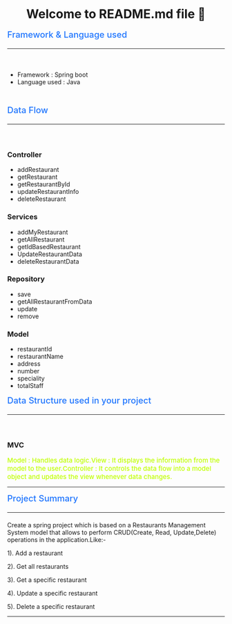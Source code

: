 
<!-- <h1 align="center">Welcome to README.md file 👋</h1> -->

<!-- ![Versions](https://img.shields.io/badge/versions-0.5.0-blue)
![npm](https://img.shields.io/badge/npm->=5.5.0-blue)
![npm](https://img.shields.io/badge/node->=9.3.0-blue)
![doc](https://img.shields.io/badge/documentation-yes-green)
[![Maintenance](https://img.shields.io/badge/Maintained%3F-yes-green.svg)](https://GitHub.com/Naereen/StrapDown.js/graphs/commit-activity)
[![MIT license](https://img.shields.io/badge/License-MIT-green.svg)](https://lbesson.mit-license.org/) -->

<!-- >CLI that generates beautiful README.md files.


<span style="color:#1F75FE;font-weight:500;font-size:20px">
Framework & Language used <hr>
</span>

* Framework : Spring boot
* Language used : Java

<!-- ### prerequisites
* npm >=5.5.0
* node>=9.3.0  -->

<!-- <span style="color:#1F75FE;font-weight:500;font-size:20px">
Data Flow <hr>
</span>

### Controller
* getAllUsers
* addUser
* getUserById
* updateUser
* deleteUserById 

### Services
* getAllUsers
* addMyUser
* getUserBasedId
* updateUser
* removeUserId

### Repository
* save
* getUsersFromDataSource
* update
* remove 

### Model
* userId
* name
* userName
* address
* phoneNumber 

<span style="color:#1F75FE;font-weight:500;font-size:20px">
Data Structure used in your project <hr>
</span>

### MVC
<span style="color:#bfff00;font-weight:500;font-size:15px">
Model : Handles data logic. 
</span>

---
<span style="color:#bfff00;font-weight:500;font-size:15px">
View : It displays the information from the model to the user. 
</span>

---
<span style="color:#bfff00;font-weight:500;font-size:15px">
Controller : It controls the data flow into a model object and updates the view whenever data changes.
</span>

<span style="color:#1F75FE;font-weight:500;font-size:20px">
Project Summary <hr>
</span>

Create a spring project which is based on  a User Management System that allows to perform CRUD(Create, Read, Update,Delete) operations in the application.Like:-

1). Add a user

2). Get all users

3). Get a specific user

4). Update a specific user

5). Delete a specific user

---
 -->

<!-- ```
npm install 
```

### Usage

```
npm run start
```

### Run tests

```
npm run test
```

## Author
---
👤 **Bhagat Singh**

- Linkedin: [@BhagatSingh](https://www.linkedin.com/in/bhagat-singh-6b3286188/)
- Github: [@Bhagat17](https://github.com/Bhagatsingh17)

## Contributing
---
Contributions, issues and features requests are welcome!

Feel free to check <span style="color:  dodgerblue;font-weight:500;font-size:15px">
    issue page.


## Show your support
---
Please ⭐️ this repository if this project helped you!

## 📝 License
Copyright © 2019 [Bhagat](https://github.com/Bhagatsingh17).
This project is [MIT]([MIT](https://choosealicense.com/licenses/mit/)) licensed.

---
This README was generated with ❤️ by [Bhagat Singh](https://github.com/Bhagatsingh17)_ -->

 
<!-- # Restaurant Model

# URL Hit Count Application

Creating a REST API of URL Hit Count to get the data of numbers of people visited in that website and also we can get the username.

# Technologies used:

Java

Spring

Spring boot

# How to use in your system?

Just simply clone this repository using git on your system.
In your system you should have installed JDK 20.
Then open any code editor (i am using Intelij Idea) and then start your server. -->



<h1 align="center">Welcome to README.md file 👋</h1>
<span style="color:#1F75FE;font-weight:500;font-size:20px">
Framework & Language used <hr>
</span>
​

* Framework : Spring boot
* Language used : Java
​
<!-- ### prerequisites
* npm >=5.5.0
* node>=9.3.0  -->
​

<span style="color:#1F75FE;font-weight:500;font-size:20px">
Data Flow <hr>
</span>
​

### Controller
* addRestaurant
* getRestaurant
* getRestaurantById
* updateRestaurantInfo
* deleteRestaurant 
​
### Services
* addMyRestaurant
* getAllRestaurant
* getIdBasedRestaurant
* UpdateRestaurantData
* deleteRestaurantData
​
### Repository
* save
* getAllRestaurantFromData
* update
* remove 
​
### Model
* restaurantId
* restaurantName
* address
* number
* speciality
* totalStaff
​

<span style="color:#1F75FE;font-weight:500;font-size:20px">
Data Structure used in your project <hr>
</span>
​

### MVC
<span style="color:#bfff00;font-weight:500;font-size:15px">
Model : Handles data logic. 
</span>
​

<span style="color:#bfff00;font-weight:500;font-size:15px">
View : It displays the information from the model to the user. 
</span>
​

<span style="color:#bfff00;font-weight:500;font-size:15px">
Controller : It controls the data flow into a model object and updates the view whenever data changes.
</span>
​

---
<span style="color:#1F75FE;font-weight:500;font-size:20px">
Project Summary <hr>
</span>

Create a spring project which is based on  a Restaurants Management System model that allows to perform CRUD(Create, Read, Update,Delete) operations in the application.Like:-
​

1). Add a restaurant
​

2). Get all restaurants
​

3). Get a specific restaurant
​

4). Update a specific restaurant
​

5). Delete a specific restaurant
​

---